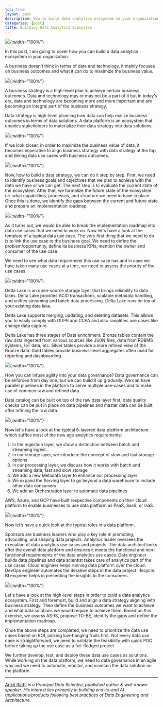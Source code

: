 ```yaml
---
toc: true
layout: post
description: How to build data analytics ecosystem in your organization?
categories: [post]
title: Building Data Analytics Ecosystem
---
```


![](https://cdn-images-1.medium.com/max/800/1*doJYr0ECfpaQL0S36n14FQ.png){:width="100%"}

In this post, I am going to cover how you can build a data analytics ecosystem
in your organization.

A business doesn’t think in terms of data and technology, it mainly focuses on
business outcomes and what it can do to maximize the business value.

![](https://cdn-images-1.medium.com/max/800/1*9PjNVt9wHuyJq2Jscfe0UQ.png){:width="100%"}

A business strategy is a high-level plan to achieve certain business outcomes.
Data and technology may or may not be a part of it but in today’s era, data and
technology are becoming more and more important and are becoming an integral
part of the business strategy.

Data strategy is high-level planning how data can help realize business outcomes
in terms of data solutions. A data platform is an ecosystem that enables
stakeholders to materialize their data strategy into data solutions.

![](https://cdn-images-1.medium.com/max/800/1*XQ9bde7H16QyItJyHlGLIA.png){:width="100%"}

If we look closer, in order to maximize the business value of data, it becomes
imperative to align business strategy with data strategy at the top and linking
data use cases with business outcomes.

![](https://cdn-images-1.medium.com/max/800/1*mhtZ1H0jPUF-MSBRTQepYQ.png){:width="100%"}

Now, how to build a data strategy, we can do it step by step. First, we need to
identify business goals and objectives that we plan to achieve with the data we
have or we can get. The next step is to evaluate the current state of the
ecosystem. After that, we formalize the future state of the ecosystem i.e. what
capabilities, processes, and structure we need to have in place. Once this is
done, we identify the gaps between the current and future state and prepare an
implementation roadmap.

![](https://cdn-images-1.medium.com/max/800/1*EXJBIX8Hlut164Byb8U4MA.png){:width="100%"}

As it turns out, we would be able to break the implementation roadmap into data
use cases that we need to work on. Now let's have a look at the template of a
typical data use case. The very first thing that we need to do is to link the
use case to the business goal. We need to define the problem/opportunity, define
its business KPIs, mention the owner and consumer of the use case.

We need to see what data requirement this use case has and in case we have taken
many use cases at a time, we need to assess the priority of the use cases.

![](https://cdn-images-1.medium.com/max/800/1*wf2cEGIWWUwQCW8gnF8bhA.png){:width="100%"}

Delta Lake is an open-source storage layer that brings reliability to data
lakes. Delta Lake provides ACID transactions, scalable metadata handling, and
unifies streaming and batch data processing. Delta Lake runs on top of your
existing data lake.

Delta Lake supports merging, updating, and deleting datasets. This allows you to
easily comply with GDPR and CCPA and also simplifies use cases like change data
capture.

Delta Lake has three stages of Data enrichment. Bronze tables contain the raw
data ingested from various sources like JSON files, data from RDBMS systems, IoT
data, etc. Silver tables provide a more refined view of the Bronze data. Gold
tables provide business-level aggregates often used for reporting and
dashboarding.

![](https://cdn-images-1.medium.com/max/800/1*4COx_Qmu-t_OMeoE6J1-gw.png){:width="100%"}

How you can infuse agility into your data governance? Data governance can be
enforced from day one, but we can build it up gradually. We can have parallel
pipelines in the platform to serve multiple use-cases and to make use of common
raw and refined data.

Data catalog can be built on top of the raw data layer first, data quality
checks can be put in place on data pipelines and master data can be built after
refining the raw data.

![](https://cdn-images-1.medium.com/max/800/1*GEXWZhAcWekMEQLE4pgkqw.png){:width="100%"}

Now let's have a look at the typical 6-layered data platform architecture which
suffice most of the new age analytics requirements:

1.  In the ingestion layer, we show a distinction between batch and streaming
ingest.
1.  In our storage layer, we introduce the concept of slow and fast storage options
1.  In our processing layer, we discuss how it works with batch and streaming data,
fast and slow storage
1.  We add a new Metadata layer to enhance our processing layer
1.  We expand the Serving layer to go beyond a data warehouse to include other data
consumers
1.  We add an Orchestration layer to automate data pipelines

AWS, Azure, and GCP have built respective components on their cloud platform to
enable businesses to use data platform as PaaS, SaaS, or IaaS.

![](https://cdn-images-1.medium.com/max/800/1*bTe3A0KNf6mtE_xqsYcMSw.png){:width="100%"}

Now let’s have a quick look at the typical roles in a data platform.

Sponsors are business leaders who play a key role in promoting, advocating, and
shaping data projects. Analytics leader oversees the execution of data analytics
use cases and projects. The data architect looks after the overall data platform
and ensures it meets the functional and non-functional requirements of the data
analytics use cases. Data engineer builds data pipelines and data scientist
takes care of analytics part of the use cases. Cloud engineer helps running data
platform over the cloud. DevOps engineer automates the iterative steps in the
data project lifecycle. BI engineer helps in presenting the insights to the
consumers.

![](https://cdn-images-1.medium.com/max/800/1*90DaEDgy79_GcgR3yewRYw.png){:width="100%"}

Let's have a look at the high-level steps in order to build a data analytics
ecosystem. First and foremost, build and align a data strategy aligning with
business strategy. Then define the business outcomes we want to achieve and what
data solutions we would require to achieve them. Based on this exercise, we
assess AS-IS, propose TO-BE, identify the gaps and define the implementation
roadmap.

Once the above steps are completed, we need to prioritize the data use cases
based on ROI, picking low-hanging fruits first. Not every data use case is
straightforward, we need to validate the feasibility with quick POC before
taking up the use case as a full-fledged project.

We further develop, test, and deploy these data use cases as solutions. While
working on the data platform, we need to data governance in an agile way and we
need to automate, monitor, and maintain the data solution on the platform.

*****

[Ankit Rathi](https://www.ankitrathi.com/) *is a Principal Data Scientist,
published author & well-known speaker. His interest lies primarily in building
end-to-end AI applications/products following best practices of Data Engineering
and Architecture.*
